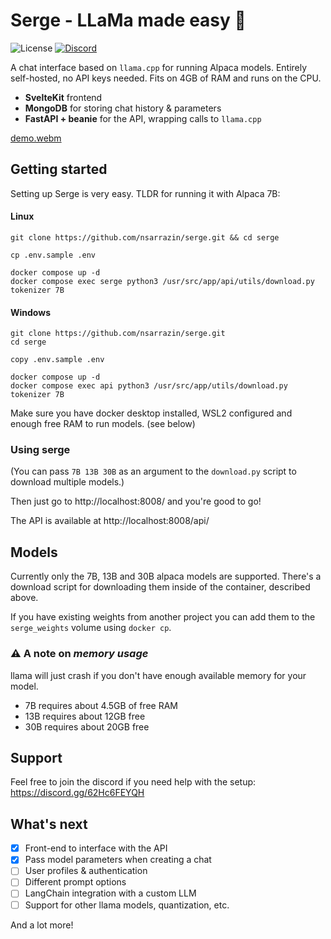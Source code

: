 # Serge - LLaMa made easy 🦙

![License](https://img.shields.io/github/license/nsarrazin/serge)
[![Discord](https://img.shields.io/discord/1088427963801948201?label=Discord)](https://discord.gg/62Hc6FEYQH)

A chat interface based on `llama.cpp` for running Alpaca models. Entirely self-hosted, no API keys needed. Fits on 4GB of RAM and runs on the CPU.

- **SvelteKit** frontend
- **MongoDB** for storing chat history & parameters
- **FastAPI + beanie** for the API, wrapping calls to `llama.cpp`

[demo.webm](https://user-images.githubusercontent.com/25119303/226897188-914a6662-8c26-472c-96bd-f51fc020abf6.webm)

## Getting started

Setting up Serge is very easy. TLDR for running it with Alpaca 7B:

#### Linux 

```
git clone https://github.com/nsarrazin/serge.git && cd serge

cp .env.sample .env

docker compose up -d
docker compose exec serge python3 /usr/src/app/api/utils/download.py tokenizer 7B
```
#### Windows
```
git clone https://github.com/nsarrazin/serge.git
cd serge

copy .env.sample .env

docker compose up -d
docker compose exec api python3 /usr/src/app/utils/download.py tokenizer 7B
```
Make sure you have docker desktop installed, WSL2 configured and enough free RAM to run models. (see below)

### Using serge

(You can pass `7B 13B 30B` as an argument to the `download.py` script to download multiple models.)

Then just go to http://localhost:8008/ and you're good to go!

The API is available at http://localhost:8008/api/


## Models

Currently only the 7B, 13B and 30B alpaca models are supported. There's a download script for downloading them inside of the container, described above.

If you have existing weights from another project you can add them to the `serge_weights` volume using `docker cp`.

###  :warning: A note on *memory usage*

llama will just crash if you don't have enough available memory for your model.
* 7B requires about 4.5GB of free RAM
* 13B requires about 12GB free
* 30B requires about 20GB free


## Support

Feel free to join the discord if you need help with the setup: https://discord.gg/62Hc6FEYQH

## What's next

- [x] Front-end to interface with the API
- [x] Pass model parameters when creating a chat
- [ ] User profiles & authentication
- [ ] Different prompt options
- [ ] LangChain integration with a custom LLM
- [ ] Support for other llama models, quantization, etc.

And a lot more!
